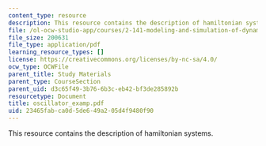 ```yaml
---
content_type: resource
description: This resource contains the description of hamiltonian systems.
file: /ol-ocw-studio-app/courses/2-141-modeling-and-simulation-of-dynamic-systems-fall-2006/23465fabca0d5de649a205d4f9480f90_oscillator_examp.pdf
file_size: 200631
file_type: application/pdf
learning_resource_types: []
license: https://creativecommons.org/licenses/by-nc-sa/4.0/
ocw_type: OCWFile
parent_title: Study Materials
parent_type: CourseSection
parent_uid: d3c65f49-3b76-6b3c-eb42-bf3de285892b
resourcetype: Document
title: oscillator_examp.pdf
uid: 23465fab-ca0d-5de6-49a2-05d4f9480f90
---
```

This resource contains the description of hamiltonian systems.